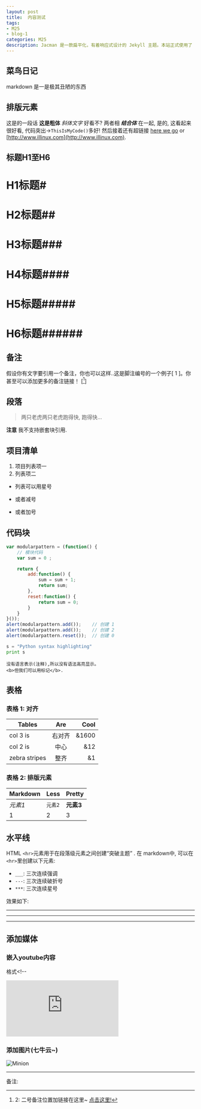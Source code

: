 ```yaml
---
layout: post
title:  内容测试
tags:
- M25
- blog-1
categories: M25
description: Jacman 是一款扁平化，有着响应式设计的 Jekyll 主题。本站正式使用了 Jacman 主题。Jacman 基于 Jacman 的 Hexo 主题修改而来。你可以前往本站和 Demo 预览更多关于本主题的更多效果。如果你有任何问题或意见欢迎到 GitHub 发表 issue。
---
```

## 菜鸟日记
markdown 是一是极其丑陋的东西

<!-- more -->

## 排版元素

这是的一段话 **这是粗体**  _斜体文字_ 好看不? 两者相 **_结合体_** 在一起,  是的, 这看起来很好看, 代码突出→`ThisIsMyCode()`多好! 然后接着还有超链接 [here we go](#) or [http://www.illinux.com](http://www.illinux.com).


## 标题H1至H6

# H1标题#

# H2标题##

# H3标题###

# H4标题####

# H5标题#####

# H6标题######


## 备注

假设你有文字要引用一个备注，你也可以这样..这是脚注编号的一个例子[ 1 ]。你甚至可以添加更多的备注链接！ [[^2]]


## 段落

> 两只老虎两只老虎跑得快, 跑得快...

**注意** 我不支持嵌套块引用.


## 项目清单

1. 项目列表项一
2. 列表项二

* 列表可以用星号
- 或者减号
+ 或者加号

<div class="divider"></div>

## 代码块

```javascript
var modularpattern = (function() {
    // 模块代码
    var sum = 0 ;

    return {
        add:function() {
            sum = sum + 1;
            return sum;
        },
        reset:function() {
            return sum = 0;    
        }  
    }   
}());
alert(modularpattern.add());    // 创建 1
alert(modularpattern.add());    // 创建 2
alert(modularpattern.reset());  // 创建 0
```

```python
s = "Python syntax highlighting"
print s
```

```
没有语言表示(注释),所以没有语法高亮显示。
<b>但我们可以用标记</b>.
```

<div class="divider"></div>

## 表格

### 表格 1: 对齐

| Tables        | Are           | Cool  |
| ------------- |:-------------:| -----:|
| col 3 is      | 右对齐 | &1600 |
| col 2 is      | 中心      |   &12 |
| zebra stripes | 整齐      |    &1 |

### 表格 2: 排版元素

Markdown | Less | Pretty
--- | --- | ---
*元素1* | `元素2` | **元素3**
1 | 2 | 3

<div class="divider"></div>

## 水平线

HTML `<hr>`元素用于在段落级元素之间创建“突破主题” . 在 markdown中, 可以在`<hr>`里创建以下元素:

* `___`: 三次连续强调
* `---`: 三次连续破折号
* `***`: 三次连续星号

效果如下:

___

---

***

<div class="divider"></div>

## 添加媒体

### 嵌入youtube内容

格式<!--<div class="video-container"><iframe src="https://www.youtube.com/watch?v=Loc3MPVGhHU" frameborder="0" allowfullscreen></iframe></div>

### 添加图片(七牛云~)

![Minion](http://ot6lcfou2.bkt.gdipper.com/ShadowsocksR-dotnet2.0.exe%2832512%29.png?imageMogr2/thumbnail/400x400!/blur/1x0/quality/75|imageslim)

---
备注:

[^1]: 1:备注一号的位置在这里~

[^2]: 2: 二号备注位置加链接在这里~ [点击这里!](#)

